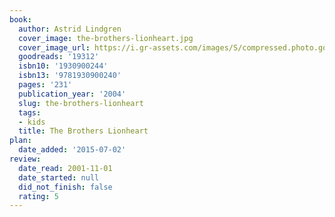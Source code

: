 ```yaml
---
book:
  author: Astrid Lindgren
  cover_image: the-brothers-lionheart.jpg
  cover_image_url: https://i.gr-assets.com/images/S/compressed.photo.goodreads.com/books/1388269738l/19312.jpg
  goodreads: '19312'
  isbn10: '1930900244'
  isbn13: '9781930900240'
  pages: '231'
  publication_year: '2004'
  slug: the-brothers-lionheart
  tags:
  - kids
  title: The Brothers Lionheart
plan:
  date_added: '2015-07-02'
review:
  date_read: 2001-11-01
  date_started: null
  did_not_finish: false
  rating: 5
---
```

